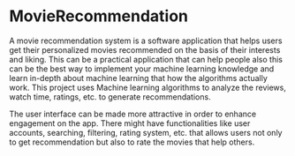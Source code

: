 # MovieRecommendation

A movie recommendation system is a software application that helps users get their personalized movies recommended on the basis of their interests and liking. This can be a practical application that can help people also this can be the best way to implement your machine learning knowledge and learn in-depth about machine learning that how the algorithms actually work. This project uses Machine learning algorithms to analyze the reviews, watch time, ratings, etc. to generate recommendations. 

The user interface can be made more attractive in order to enhance engagement on the app. There might have functionalities like user accounts, searching, filtering, rating system, etc. that allows users not only to get recommendation but also to rate the movies that help others. 
